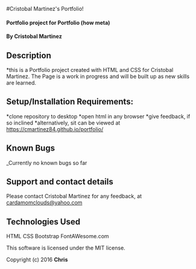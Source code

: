 
#Cristobal Martinez's Portfolio!

#### Portfolio project for Portfolio (how meta)
#### By Cristobal Martinez

## Description
*this is a Portfolio project created with HTML and CSS for Cristobal Martinez. The Page is a work in progress and will be built up as new skills are learned.

## Setup/Installation Requirements:

*clone repository to desktop
*open html in any browser
*give feedback, if so inclined
*alternatively, sit can be viewed at
https://cmartinez84.github.io/portfolio/

## Known Bugs

_Currently no known bugs so far

## Support and contact details

Please contact Cristobal Martinez for any feedback, at cardamomclouds@yahoo.com

## Technologies Used

HTML
CSS
Bootstrap
FontAWesome.com

This software is licensed under the MIT license.

Copyright (c) 2016 **Chris**

